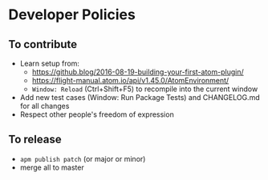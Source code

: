 # Developer Policies

## To contribute
* Learn setup from:
  * https://github.blog/2016-08-19-building-your-first-atom-plugin/
  * https://flight-manual.atom.io/api/v1.45.0/AtomEnvironment/
  * `Window: Reload` (Ctrl+Shift+F5) to recompile into the current window
* Add new test cases (Window: Run Package Tests) and CHANGELOG.md for all changes
* Respect other people's freedom of expression

## To release
* `apm publish patch` (or major or minor)
* merge all to master

